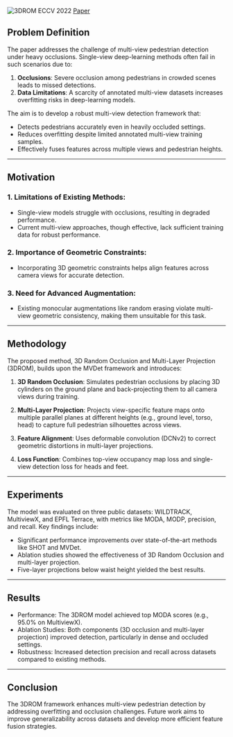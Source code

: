 ![3DROM ECCV 2022](https://img.shields.io/badge/ECCV-2022-f1b800) [Paper](https://arxiv.org/abs/2207.10895)

## Problem Definition
The paper addresses the challenge of multi-view pedestrian detection under heavy occlusions. Single-view deep-learning methods often fail in such scenarios due to:

1. **Occlusions**: Severe occlusion among pedestrians in crowded scenes leads to missed detections.
2. **Data Limitations**: A scarcity of annotated multi-view datasets increases overfitting risks in deep-learning models.

The aim is to develop a robust multi-view detection framework that:
- Detects pedestrians accurately even in heavily occluded settings.
- Reduces overfitting despite limited annotated multi-view training samples.
- Effectively fuses features across multiple views and pedestrian heights.

---
## Motivation

### 1. Limitations of Existing Methods:

- Single-view models struggle with occlusions, resulting in degraded performance.
- Current multi-view approaches, though effective, lack sufficient training data for robust performance.

### 2. Importance of Geometric Constraints:
- Incorporating 3D geometric constraints helps align features across camera views for accurate detection.

### 3. Need for Advanced Augmentation:
- Existing monocular augmentations like random erasing violate multi-view geometric consistency, making them unsuitable for this task.

---

## Methodology
The proposed method, 3D Random Occlusion and Multi-Layer Projection (3DROM), builds upon the MVDet framework and introduces:

1. **3D Random Occlusion**:
Simulates pedestrian occlusions by placing 3D cylinders on the ground plane and back-projecting them to all camera views during training.

2. **Multi-Layer Projection**:
Projects view-specific feature maps onto multiple parallel planes at different heights (e.g., ground level, torso, head) to capture full pedestrian silhouettes across views.

3. **Feature Alignment**:
Uses deformable convolution (DCNv2) to correct geometric distortions in multi-layer projections.

4. **Loss Function**:
Combines top-view occupancy map loss and single-view detection loss for heads and feet.

---

## Experiments

The model was evaluated on three public datasets: WILDTRACK, MultiviewX, and EPFL Terrace, with metrics like MODA, MODP, precision, and recall. Key findings include:

- Significant performance improvements over state-of-the-art methods like SHOT and MVDet.
- Ablation studies showed the effectiveness of 3D Random Occlusion and multi-layer projection.
- Five-layer projections below waist height yielded the best results.

---

## Results

- Performance: The 3DROM model achieved top MODA scores (e.g., 95.0% on MultiviewX).
- Ablation Studies: Both components (3D occlusion and multi-layer projection) improved detection, particularly in dense and occluded settings.
- Robustness: Increased detection precision and recall across datasets compared to existing methods.

---

## Conclusion
The 3DROM framework enhances multi-view pedestrian detection by addressing overfitting and occlusion challenges. Future work aims to improve generalizability across datasets and develop more efficient feature fusion strategies.
